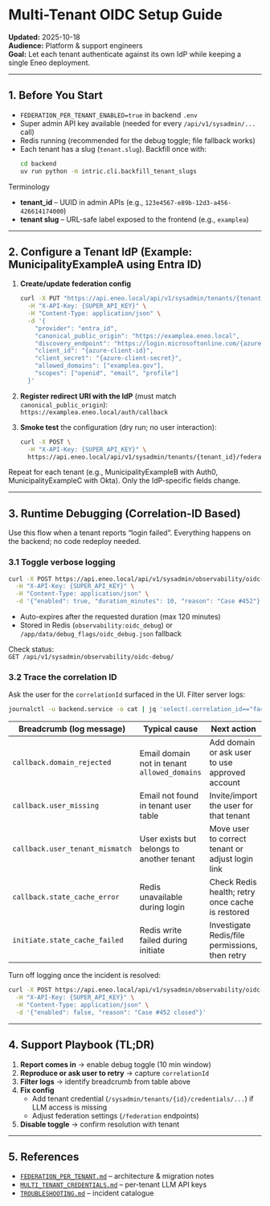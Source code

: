 # Multi-Tenant OIDC Setup Guide

**Updated:** 2025-10-18  
**Audience:** Platform & support engineers  
**Goal:** Let each tenant authenticate against its own IdP while keeping a single Eneo deployment.

---

## 1. Before You Start
- `FEDERATION_PER_TENANT_ENABLED=true` in backend `.env`
- Super admin API key available (needed for every `/api/v1/sysadmin/...` call)
- Redis running (recommended for the debug toggle; file fallback works)
- Each tenant has a slug (`tenant.slug`). Backfill once with:
  ```bash
  cd backend
  uv run python -m intric.cli.backfill_tenant_slugs
  ```

Terminology
- **tenant_id** – UUID in admin APIs (e.g., `123e4567-e89b-12d3-a456-426614174000`)
- **tenant slug** – URL-safe label exposed to the frontend (e.g., `examplea`)

---

## 2. Configure a Tenant IdP (Example: MunicipalityExampleA using Entra ID)
1. **Create/update federation config**
   ```bash
   curl -X PUT "https://api.eneo.local/api/v1/sysadmin/tenants/{tenant_id}/federation" \
     -H "X-API-Key: {SUPER_API_KEY}" \
     -H "Content-Type: application/json" \
     -d '{
       "provider": "entra_id",
       "canonical_public_origin": "https://examplea.eneo.local",
       "discovery_endpoint": "https://login.microsoftonline.com/{azure-tenant-id}/v2.0/.well-known/openid-configuration",
       "client_id": "{azure-client-id}",
       "client_secret": "{azure-client-secret}",
       "allowed_domains": ["examplea.gov"],
       "scopes": ["openid", "email", "profile"]
     }'
   ```

2. **Register redirect URI with the IdP** (must match `canonical_public_origin`):  
   `https://examplea.eneo.local/auth/callback`

3. **Smoke test** the configuration (dry run; no user interaction):
   ```bash
   curl -X POST \
     -H "X-API-Key: {SUPER_API_KEY}" \
     https://api.eneo.local/api/v1/sysadmin/tenants/{tenant_id}/federation/test
   ```

Repeat for each tenant (e.g., MunicipalityExampleB with Auth0, MunicipalityExampleC with Okta). Only the IdP-specific fields change.

---

## 3. Runtime Debugging (Correlation-ID Based)
Use this flow when a tenant reports “login failed”. Everything happens on the backend; no code redeploy needed.

### 3.1 Toggle verbose logging
```bash
curl -X POST https://api.eneo.local/api/v1/sysadmin/observability/oidc-debug/ \
  -H "X-API-Key: {SUPER_API_KEY}" \
  -H "Content-Type: application/json" \
  -d '{"enabled": true, "duration_minutes": 10, "reason": "Case #452"}'
```
- Auto-expires after the requested duration (max 120 minutes)
- Stored in Redis (`observability:oidc_debug`) or `/app/data/debug_flags/oidc_debug.json` fallback

Check status:  
`GET /api/v1/sysadmin/observability/oidc-debug/`

### 3.2 Trace the correlation ID
Ask the user for the `correlationId` surfaced in the UI. Filter server logs:
```bash
journalctl -u backend.service -o cat | jq 'select(.correlation_id=="fa4fdb8fdbeee426")'
```

| Breadcrumb (log message)           | Typical cause                                | Next action                                             |
|------------------------------------|-----------------------------------------------|---------------------------------------------------------|
| `callback.domain_rejected`         | Email domain not in tenant `allowed_domains`  | Add domain or ask user to use approved account          |
| `callback.user_missing`            | Email not found in tenant user table          | Invite/import the user for that tenant                  |
| `callback.user_tenant_mismatch`    | User exists but belongs to another tenant     | Move user to correct tenant or adjust login link        |
| `callback.state_cache_error`       | Redis unavailable during login                | Check Redis health; retry once cache is restored        |
| `initiate.state_cache_failed`      | Redis write failed during initiate            | Investigate Redis/file permissions, then retry          |

Turn off logging once the incident is resolved:
```bash
curl -X POST https://api.eneo.local/api/v1/sysadmin/observability/oidc-debug/ \
  -H "X-API-Key: {SUPER_API_KEY}" \
  -H "Content-Type: application/json" \
  -d '{"enabled": false, "reason": "Case #452 closed"}'
```

---

## 4. Support Playbook (TL;DR)
1. **Report comes in** → enable debug toggle (10 min window)
2. **Reproduce or ask user to retry** → capture `correlationId`
3. **Filter logs** → identify breadcrumb from table above
4. **Fix config**
   - Add tenant credential (`/sysadmin/tenants/{id}/credentials/...`) if LLM access is missing
   - Adjust federation settings (`/federation` endpoints)
5. **Disable toggle** → confirm resolution with tenant

---

## 5. References
- [`FEDERATION_PER_TENANT.md`](./FEDERATION_PER_TENANT.md) – architecture & migration notes
- [`MULTI_TENANT_CREDENTIALS.md`](./MULTI_TENANT_CREDENTIALS.md) – per-tenant LLM API keys
- [`TROUBLESHOOTING.md`](./TROUBLESHOOTING.md) – incident catalogue
